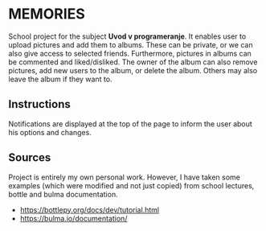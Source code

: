 # MEMORIES
School project for the subject __Uvod v programeranje__.
It enables user to upload pictures and add them to albums. These can be private, or we can also give access to selected friends.
Furthermore, pictures in albums can be commented and liked/disliked. The owner of the album can also remove pictures, add new users to the album, or delete the album.
Others may also leave the album if they want to.

## Instructions
Notifications are displayed at the top of the page to inform the user about his options and changes.

## Sources
Project is entirely my own personal work. However, I have taken some examples (which were modified and not just copied) from school lectures, bottle and bulma documentation.
* https://bottlepy.org/docs/dev/tutorial.html
* https://bulma.io/documentation/